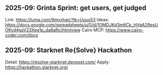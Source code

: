 ## 2025-09: Grinta Sprint: get users, get judged

Link: https://luma.com/9myxhaic?tk=Uuux53
Ideas: https://docs.google.com/spreadsheets/u/0/d/1OMDJKd3m6Ck_HVeA29esUOKyd4gsV23Xee1p_da8aRo/htmlview
Cairo MCP: https://www.cairo-coder.com/docs

## 2025-09: Starknet Re{Solve} Hackathon

Detail: https://resolve-starknet.devpost.com/
Apply: https://hackathon.starknet.org/

